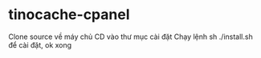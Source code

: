 # tinocache-cpanel

Clone source về máy chủ
CD vào thư mục cài đặt
Chạy lệnh sh ./install.sh để cài đặt, ok xong
